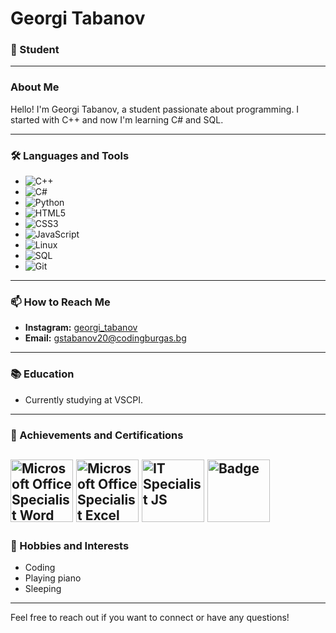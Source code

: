 # Georgi Tabanov

### 🌟 Student

---

### About Me

Hello! I'm Georgi Tabanov, a student passionate about programming. I started with C++ and now I'm learning C# and SQL.

---

### 🛠️ Languages and Tools

- ![C++](https://img.shields.io/badge/C++-00599C?style=flat-square&logo=c%2B%2B&logoColor=white)
- ![C#](https://img.shields.io/badge/C%23-239120?style=flat-square&logo=c-sharp&logoColor=white)
- ![Python](https://img.shields.io/badge/Python-3776AB?style=flat-square&logo=python&logoColor=white)
- ![HTML5](https://img.shields.io/badge/HTML5-E34F26?style=flat-square&logo=html5&logoColor=white)
- ![CSS3](https://img.shields.io/badge/CSS3-1572B6?style=flat-square&logo=css3&logoColor=white)
- ![JavaScript](https://img.shields.io/badge/JavaScript-F7DF1E?style=flat-square&logo=javascript&logoColor=black)
- ![Linux](https://img.shields.io/badge/Linux-FCC624?style=flat-square&logo=linux&logoColor=black)
- ![SQL](https://img.shields.io/badge/SQL-4479A1?style=flat-square&logo=sql&logoColor=white)
- ![Git](https://img.shields.io/badge/Git-F05032?style=flat-square&logo=git&logoColor=white)


---

### 📫 How to Reach Me

- **Instagram:** [georgi_tabanov](https://www.instagram.com/georgi_tabanov/)
- **Email:** [gstabanov20@codingburgas.bg](mailto:gstabanov20@codingburgas.bg)

---

### 📚 Education

- Currently studying at VSCPI.

---

### 🚀 Achievements and Certifications

<a href="https://www.credly.com/badges/644cf5ac-97d5-4dd0-b46c-a69ad4e1c44f"><img src="https://images.credly.com/size/110x110/images/fd092703-61db-4e9f-9c7c-2211d44ca87d/MOS_Word.png" alt="Microsoft Office Specialist Word" width="100" height="100"></a>
<a href="https://www.credly.com/badges/114f4344-bab3-41fd-8d30-018fca3a26a9"><img src="https://images.credly.com/size/110x110/images/9d2bcbe6-519f-4ed0-ad34-aca077421568/MOS_Excel.png" alt="Microsoft Office Specialist Excel" width="100" height="100"></a>
<a href="https://www.credly.com/badges/592262a4-5e84-4508-b6d4-da4829e15205"><img src="https://images.credly.com/size/110x110/images/ef99b79e-fd54-4eb5-b2a4-bf17e92a4837/ITS-Badges_JavaScript_1200px.png" alt="IT Specialist JS" width="100" height="100"></a>
<a href="https://www.credly.com/badges/1d4fa3c5-a5b7-4258-8d94-0acfcfd7eba6"><img src="https://images.credly.com/size/340x340/images/d9598c1a-2f59-49b9-b7fc-a764bf23b4d5/image.png" alt="Badge" width="100" height="100">
</a>
---

### 🌱 Hobbies and Interests

- Coding
- Playing piano
- Sleeping

---

Feel free to reach out if you want to connect or have any questions!
